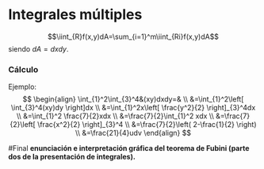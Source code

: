# Integrales múltiples
$$\iint_{R}f(x,y)dA=\sum_{i=1}^m\iint_{Ri}f(x,y)dA$$
siendo $dA=dxdy$.
### Cálculo

Ejemplo:
$$
\begin{align}
\int_{1}^2\int_{3}^4&(xy)dxdy=& \\
&=\int_{1}^2\left[ \int_{3}^4(xy)dy \right]dx \\
&=\int_{1}^2x\left[ \frac{y^2}{2} \right]_{3}^4dx \\
&=\int_{1}^2 \frac{7}{2}xdx \\
&=\frac{7}{2}\int_{1}^2 xdx \\
&=\frac{7}{2}\left[ \frac{x^2}{2} \right]_{3}^4 \\
&=\frac{7}{2}\left( 2-\frac{1}{2} \right) \\
&=\frac{21}{4}udv
\end{align}
$$


#Final **enunciación e interpretación gráfica del teorema de Fubini (parte dos de la presentación de integrales).**

